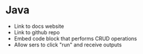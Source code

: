 # Java

* Link to docs website
* Link to github repo
* Embed code block that performs CRUD operations
* Allow sers to click "run" and receive outputs